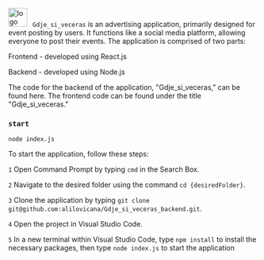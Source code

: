 <img width="38" alt="logo" src="https://user-images.githubusercontent.com/97240452/220080702-d38a8862-e9b4-4edf-a8b7-62ec2f92933c.png">  ` Gdje_si_veceras` is an advertising application, primarily designed for event posting by users. It functions like a social media platform, allowing everyone to post their events.
The application is comprised of two parts:

Frontend - developed using React.js 

Backend - developed using Node.js

The code for the backend of the application, "Gdje_si_veceras," can be found here. The frontend code can be found under the title "Gdje_si_veceras."


### `start`

```
node index.js
```


To start the application, follow these steps:

`1` Open Command Prompt by typing `cmd` in the Search Box.

`2` Navigate to the desired folder using the command `cd {desiredFolder}`.

`3` Clone the application by typing `git clone git@github.com:alilovicana/Gdje_si_veceras_backend.git`.

`4` Open the project in Visual Studio Code.

`5` In a new terminal within Visual Studio Code, type  `npm install` to install the necessary packages, then type `node index.js` to start the application


